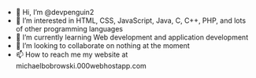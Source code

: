 - 👋 Hi, I’m @devpenguin2
- 👀 I’m interested in HTML, CSS, JavaScript, Java, C, C++, PHP, and lots of other programming languages
- 🌱 I’m currently learning Web development and application development
- 💞️ I’m looking to collaborate on nothing at the moment
- 📫 How to reach me my website at michaelbobrowski.000webhostapp.com

<!---
devpenguin2/devpenguin2 is a ✨ special ✨ repository because its `README.md` (this file) appears on your GitHub profile.
You can click the Preview link to take a look at your changes.
--->
